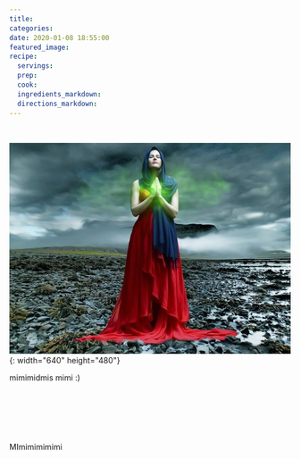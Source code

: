 ```yaml
---
title:
categories:
date: 2020-01-08 18:55:00
featured_image:
recipe:
  servings:
  prep:
  cook:
  ingredients_markdown:
  directions_markdown:
---
```


&nbsp;

![](/uploads/woman-2176687-640.jpg){: width="640" height="480"}

mimimidmis mimi :)&nbsp;

&nbsp;

&nbsp;

&nbsp;

MImimimimimi

&nbsp;

&nbsp;

&nbsp;

&nbsp;